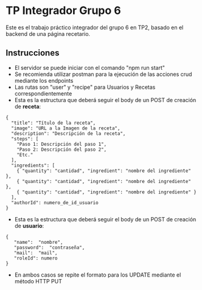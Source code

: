 # TP Integrador Grupo 6
Este es el trabajo práctico integrador del grupo 6 en TP2, basado en el backend de una página recetario.

## Instrucciones

 - El servidor se puede iniciar con el comando "npm run start"
 - Se recomienda utilizar postman para la ejecución de las acciones crud mediante los endpoints
 - Las rutas son "user" y "recipe" para Usuarios y Recetas correspondientemente
 - Esta es la estructura que deberá seguir el body de un POST de creación de **receta**:
```    
{
  "title": "Título de la receta",
  "image": "URL a la Imagen de la receta",
  "description": "Descripción de la receta",
  "steps": [
    "Paso 1: Descripción del paso 1",
    "Paso 2: Descripción del paso 2",
    "Etc."
  ],
  "ingredients": [
    { "quantity": "cantidad", "ingredient": "nombre del ingrediente" },
    { "quantity": "cantidad", "ingredient": "nombre del ingrediente" },
    { "quantity": "cantidad", "ingredient": "nombre del ingrediente" }
  ],
  "authorId": numero_de_id_usuario
}

```
 - Esta es la estructura que deberá seguir el body de un POST de creación de **usuario**:
 ```    
{
	"name":  "nombre",
	"password":  "contraseña",
	"mail":  "mail",
    "roleId": numero
}
```
- En ambos casos se repite el formato para los UPDATE mediante el método HTTP PUT